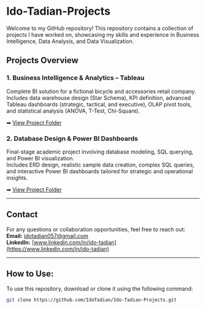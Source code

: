 # Ido-Tadian-Projects

Welcome to my GitHub repository! This repository contains a collection of projects I have worked on, showcasing my skills and experience in Business Intelligence, Data Analysis, and Data Visualization.

## Projects Overview

### 1. Business Intelligence & Analytics – Tableau  
Complete BI solution for a fictional bicycle and accessories retail company.  
Includes data warehouse design (Star Schema), KPI definition, advanced Tableau dashboards (strategic, tactical, and executive), OLAP pivot tools, and statistical analysis (ANOVA, T-Test, Chi-Square).

➡ [View Project Folder](./Business%20Intelligence%20%26%20Analytics%20-%20Tableau)

### 2. Database Design & Power BI Dashboards  
Final-stage academic project involving database modeling, SQL querying, and Power BI visualization.  
Includes ERD design, realistic sample data creation, complex SQL queries, and interactive Power BI dashboards tailored for strategic and operational insights.

➡ [View Project Folder](./Data%20Base%20-%20Power%20BI)

---

## Contact

For any questions or collaboration opportunities, feel free to reach out:  
**Email:** idotadian057@gmail.com  
**LinkedIn:** [www.linkedin.com/in/ido-tadian](https://www.linkedin.com/in/ido-tadian)

---

## How to Use:

To use this repository, download or clone it using the following command:

```bash
git clone https://github.com/IdoTadian/Ido-Tadian-Projects.git
